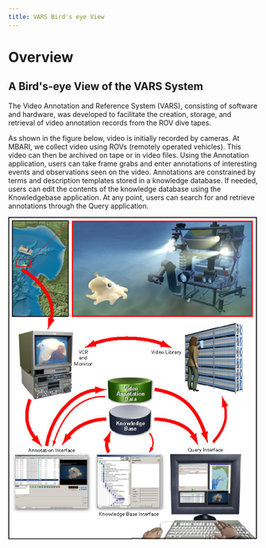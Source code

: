 ```yaml
---
title: VARS Bird's eye View
---
```

# Overview

## A Bird's-eye View of the VARS System

The Video Annotation and Reference System (VARS), consisting of software and hardware, was developed to facilitate the creation, storage, and retrieval of video annotation records from the ROV dive tapes.

As shown in the figure below, video is initially recorded by cameras. At MBARI, we collect video using ROVs (remotely operated vehicles). This video can then be archived on tape or in video files. Using the Annotation application, users can take frame grabs and enter annotations of interesting events and observations seen on the video. Annotations are constrained by terms and description templates stored in a knowledge database. If needed, users can edit the contents of the knowledge database using the Knowledgebase application. At any point, users can search for and retrieve annotations through the Query application.

![VARS Overview](/content/images/VARSFlowchart9_05.jpg)